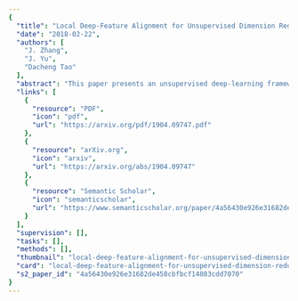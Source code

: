 ```yaml
---
{
  "title": "Local Deep-Feature Alignment for Unsupervised Dimension Reduction",
  "date": "2018-02-22",
  "authors": [
    "J. Zhang",
    "J. Yu",
    "Dacheng Tao"
  ],
  "abstract": "This paper presents an unsupervised deep-learning framework named local deep-feature alignment (LDFA) for dimension reduction. We construct neighbourhood for each data sample and learn a local stacked contractive auto-encoder (SCAE) from the neighbourhood to extract the local deep features. Next, we exploit an affine transformation to align the local deep features of each neighbourhood with the global features. Moreover, we derive an approach from LDFA to map explicitly a new data sample into the learned low-dimensional subspace. The advantage of the LDFA method is that it learns both local and global characteristics of the data sample set: the local SCAEs capture local characteristics contained in the data set, while the global alignment procedures encode the interdependencies between neighbourhoods into the final low-dimensional feature representations. Experimental results on data visualization, clustering, and classification show that the LDFA method is competitive with several well-known dimension reduction techniques, and exploiting locality in deep learning is a research topic worth further exploring.",
  "links": [
    {
      "resource": "PDF",
      "icon": "pdf",
      "url": "https://arxiv.org/pdf/1904.09747.pdf"
    },
    {
      "resource": "arXiv.org",
      "icon": "arxiv",
      "url": "https://arxiv.org/abs/1904.09747"
    },
    {
      "resource": "Semantic Scholar",
      "icon": "semanticscholar",
      "url": "https://www.semanticscholar.org/paper/4a56430e926e31682de458cbfbcf14083cdd7070"
    }
  ],
  "supervision": [],
  "tasks": [],
  "methods": [],
  "thumbnail": "local-deep-feature-alignment-for-unsupervised-dimension-reduction-thumb.jpg",
  "card": "local-deep-feature-alignment-for-unsupervised-dimension-reduction-card.jpg",
  "s2_paper_id": "4a56430e926e31682de458cbfbcf14083cdd7070"
}
---
```


